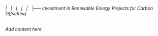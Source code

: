 ###### |   |   |   |   |   ├── Investment in Renewable Energy Projects for Carbon Offsetting

*Add content here*